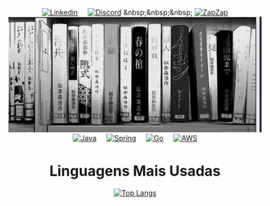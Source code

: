 <div align="center">

[![Linkedin](https://img.shields.io/badge/LinkedIn-0077B5?style=for-the-badge&logo=linkedin&logoColor=white)](https://www.linkedin.com/in/lucasgrfzan/)
&nbsp;&nbsp;&nbsp;
[![Discord](https://img.shields.io/badge/Discord-7289DA?style=for-the-badge&logo=discord&logoColor=white)]([https://discord.com/seu-usuario](https://discordlookup.com/user/744312574635409408))
&nbsp;&nbsp;&nbsp;
[![ZapZap](https://img.shields.io/badge/WhatsApp-25D366?style=for-the-badge&logo=whatsapp&logoColor=white)](https://wa.me/5511952255818)
<br>
<img src="23c063fa2ea57199dcead7128e0638ef.jpg">
<br>
[![Java](https://img.shields.io/badge/Java-ED8B00?style=for-the-badge&logo=openjdk&logoColor=white)](https://www.java.com/)
&nbsp;&nbsp;&nbsp;
[![Spring](https://img.shields.io/badge/Spring-6DB33F?style=for-the-badge&logo=spring&logoColor=white)](https://spring.io/)
&nbsp;&nbsp;&nbsp;
[![Go](https://img.shields.io/badge/Go-00ADD8?style=for-the-badge&logo=go&logoColor=white)](https://jwt.io/)
&nbsp;&nbsp;&nbsp;
[![AWS](https://img.shields.io/badge/Amazon_AWS-232F3E?style=for-the-badge&logo=amazon-aws&logoColor=white)](https://aws.amazon.com/)

# Linguagens Mais Usadas

[![Top Langs](https://github-readme-stats.vercel.app/api/top-langs/?username=seu_usuario_github&layout=compact)](https://github.com/seu_usuario_github)
</div>
